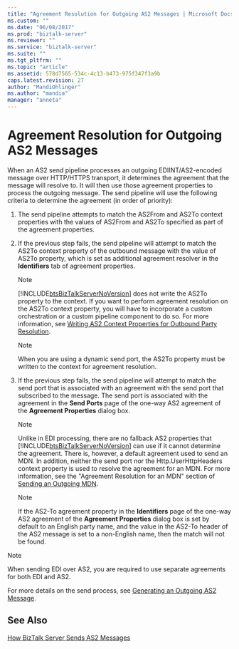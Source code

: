 ```yaml
---
title: "Agreement Resolution for Outgoing AS2 Messages | Microsoft Docs"
ms.custom: ""
ms.date: "06/08/2017"
ms.prod: "biztalk-server"
ms.reviewer: ""
ms.service: "biztalk-server"
ms.suite: ""
ms.tgt_pltfrm: ""
ms.topic: "article"
ms.assetid: 578d7565-534c-4c13-b473-975f347f3a9b
caps.latest.revision: 27
author: "MandiOhlinger"
ms.author: "mandia"
manager: "anneta"
---
```

# Agreement Resolution for Outgoing AS2 Messages
When an AS2 send pipeline processes an outgoing EDIINT/AS2-encoded message over HTTP/HTTPS transport, it determines the agreement that the message will resolve to. It will then use those agreement properties to process the outgoing message. The send pipeline will use the following criteria to determine the agreement (in order of priority):  
  
1.  The send pipeline attempts to match the AS2From and AS2To context properties with the values of AS2From and AS2To specified as part of the agreement properties.  
  
2.  If the previous step fails, the send pipeline will attempt to match the AS2To context property of the outbound message with the value of AS2To property, which is set as additional agreement resolver in the **Identifiers** tab of agreement properties.  
  
    > [!NOTE]
    >  [!INCLUDE[btsBizTalkServerNoVersion](../includes/btsbiztalkservernoversion-md.md)] does not write the AS2To property to the context. If you want to perform agreement resolution on the AS2To context property, you will have to incorporate a custom orchestration or a custom pipeline component to do so. For more information, see [Writing AS2 Context Properties for Outbound Party Resolution](../core/writing-as2-context-properties-for-outbound-party-resolution.md).  
  
    > [!NOTE]
    >  When you are using a dynamic send port, the AS2To property must be written to the context for agreement resolution.  
  
3.  If the previous step fails, the send pipeline will attempt to match the send port that is associated with an agreement with the send port that subscribed to the message. The send port is associated with the agreement in the **Send Ports** page of the one-way AS2 agreement of the **Agreement Properties** dialog box.  
  
    > [!NOTE]
    >  Unlike in EDI processing, there are no fallback AS2 properties that [!INCLUDE[btsBizTalkServerNoVersion](../includes/btsbiztalkservernoversion-md.md)] can use if it cannot determine the agreement. There is, however, a default agreement used to send an MDN. In addition, neither the send port nor the Http.UserHttpHeaders context property is used to resolve the agreement for an MDN. For more information, see the "Agreement Resolution for an MDN" section of [Sending an Outgoing MDN](../core/sending-an-outgoing-mdn.md).  
  
    > [!NOTE]
    >  If the AS2-To agreement property in the **Identifiers** page of the one-way AS2 agreement of the **Agreement Properties** dialog box is set by default to an English party name, and the value in the AS2-To header of the AS2 message is set to a non-English name, then the match will not be found.  
  
> [!NOTE]
>  When sending EDI over AS2, you are required to use separate agreements for both EDI and AS2.  
  
 For more details on the send process, see [Generating an Outgoing AS2 Message](../core/generating-an-outgoing-as2-message.md).  
  
## See Also  
 [How BizTalk Server Sends AS2 Messages](../core/how-biztalk-server-sends-as2-messages.md)